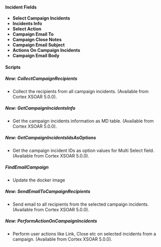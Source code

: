 
#### Incident Fields
- **Select Campaign Incidents**
- **Incidents Info**
- **Select Action**
- **Campaign Email To**
- **Campaign Close Notes**
- **Campaign Email Subject**
- **Actions On Campaign Incidents**
- **Campaign Email Body**

#### Scripts
##### New: CollectCampaignRecipients
- Collect the recipients from all campaign incidents. (Available from Cortex XSOAR 5.0.0).
##### New: GetCampaignIncidentsInfo
- Get the campaign incidents information as MD table. (Available from Cortex XSOAR 5.0.0).
##### New: GetCampaignIncidentsIdsAsOptions
- Get the campaign incident IDs as option values for Multi Select field. (Available from Cortex XSOAR 5.0.0).
##### FindEmailCampaign
- Update the docker image
##### New: SendEmailToCampaignRecipients
- Send email to all recipients from the selected campaign incidents. (Available from Cortex XSOAR 5.0.0).
##### New: PerformActionOnCampaignIncidents
- Perform user actions like Link, Close etc on selected incidents from a campaign. (Available from Cortex XSOAR 5.0.0).
